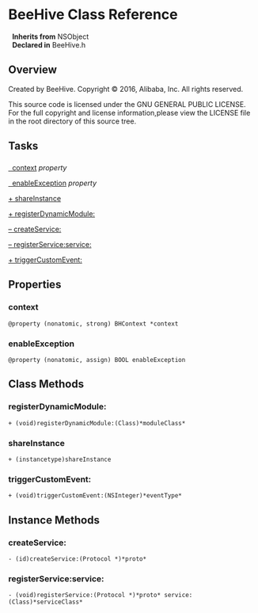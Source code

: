 # BeeHive Class Reference

&nbsp;&nbsp;**Inherits from** NSObject  
&nbsp;&nbsp;**Declared in** BeeHive.h  

## Overview

Created by BeeHive.
Copyright &copy; 2016, Alibaba, Inc. All rights reserved.

This source code is licensed under the GNU GENERAL PUBLIC LICENSE.
For the full copyright and license information,please view the LICENSE file in the root directory of this source tree.

## Tasks

### 

[&nbsp;&nbsp;context](#//api/name/context) *property* 

[&nbsp;&nbsp;enableException](#//api/name/enableException) *property* 

[+&nbsp;shareInstance](#//api/name/shareInstance)  

[+&nbsp;registerDynamicModule:](#//api/name/registerDynamicModule:)  

[&ndash;&nbsp;createService:](#//api/name/createService:)  

[&ndash;&nbsp;registerService:service:](#//api/name/registerService:service:)  

[+&nbsp;triggerCustomEvent:](#//api/name/triggerCustomEvent:)  

## Properties

<a name="//api/name/context" title="context"></a>
### context

`@property (nonatomic, strong) BHContext *context`

<a name="//api/name/enableException" title="enableException"></a>
### enableException

`@property (nonatomic, assign) BOOL enableException`

<a title="Class Methods" name="class_methods"></a>
## Class Methods

<a name="//api/name/registerDynamicModule:" title="registerDynamicModule:"></a>
### registerDynamicModule:

`+ (void)registerDynamicModule:(Class)*moduleClass*`

<a name="//api/name/shareInstance" title="shareInstance"></a>
### shareInstance

`+ (instancetype)shareInstance`

<a name="//api/name/triggerCustomEvent:" title="triggerCustomEvent:"></a>
### triggerCustomEvent:

`+ (void)triggerCustomEvent:(NSInteger)*eventType*`

<a title="Instance Methods" name="instance_methods"></a>
## Instance Methods

<a name="//api/name/createService:" title="createService:"></a>
### createService:

`- (id)createService:(Protocol *)*proto*`

<a name="//api/name/registerService:service:" title="registerService:service:"></a>
### registerService:service:

`- (void)registerService:(Protocol *)*proto* service:(Class)*serviceClass*`

